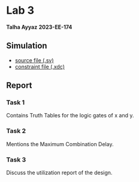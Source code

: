 # Lab 3

**Talha Ayyaz**
**2023-EE-174**

## Simulation

- [source file (.sv)](./rtl/source.sv)
- [constraint file (.xdc)](./constraints/constraints.xdc)

## Report

### Task 1

Contains Truth Tables for the logic gates of x and y.

### Task 2

Mentions the Maximum Combination Delay.

### Task 3

Discuss the utilization report of the design.
